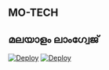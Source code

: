 ## MO-TECH


## മലയാളം ലാംഗ്വേജ്
[![Deploy](https://www.herokucdn.com/deploy/button.svg)](https://heroku.com/deploy?template=https://github.com/Mo-Tech-Muhammed/Filter-Muhammed)
[![Deploy](https://www.herokucdn.com/deploy/button.svg)](https://heroku.com/deploy?template=https://github.com/Mo-Tech-Muhammed/Filter-Malayalam)
